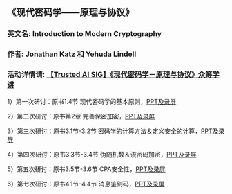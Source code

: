 ## 《现代密码学——原理与协议》
### 英文名: Introduction to Modern Cryptography
### 作者: Jonathan Katz 和 Yehuda Lindell
### 活动详情请: [【Trusted AI SIG】《现代密码学－原理与协议》众筹学讲](https://gitee.com/mindspore/community/issues/I6AJEO)

1）第一次研讨：原书1.4节 现代密码学的基本原则，[PPT及录屏](https://zhuanlan.zhihu.com/p/606965394)

2）第二次研讨：原书第2章 完善保密加密，[PPT及录屏](https://zhuanlan.zhihu.com/p/608924106)

3）第三次研讨：原书3.1节-3.2节 密码学的计算方法＆定义安全的计算，[PPT及录屏](https://zhuanlan.zhihu.com/p/612521780)

4）第四次研讨：原书3.3节-3.4节 伪随机数＆流密码加密，[PPT及录屏](https://zhuanlan.zhihu.com/p/613979395)

5）第五次研讨：原书3.5节-3.6节 CPA安全性，[PPT及录屏](https://zhuanlan.zhihu.com/p/615719592)

6）第七次研讨：原书4.1节-4.4节 消息鉴别码，[PPT及录屏](https://zhuanlan.zhihu.com/p/619577157)
